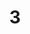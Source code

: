 ---
layout: painting
title: 3
image: /images/paintings/paper/JRB Web 13-min.jpg
dimensions: 1000mm x 500mm
media: Paper
group: Paper
---